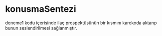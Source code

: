 # konusmaSentezi

deneme1 kodu içerisinde ilaç prospektüsünün bir kısmını karekoda aktarıp bunun seslendirilmesi sağlanmıştır.

